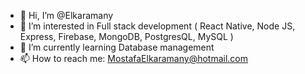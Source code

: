 - 👋 Hi, I’m @Elkaramany
- 👀 I’m interested in Full stack development ( React Native, Node JS, Express, Firebase, MongoDB, PostgresQL, MySQL )
- 🌱 I’m currently learning Database management
- 📫 How to reach me: MostafaElkaramany@hotmail.com

<!---
Elkaramany/Elkaramany is a ✨ special ✨ repository because its `README.md` (this file) appears on your GitHub profile.
You can click the Preview link to take a look at your changes.
--->
